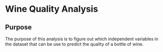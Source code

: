 # Wine Quality Analysis

## Purpose
The purpose of this analysis is to figure out which independent variables in the dataset that can be use to predict the quality of a bottle of wine.



